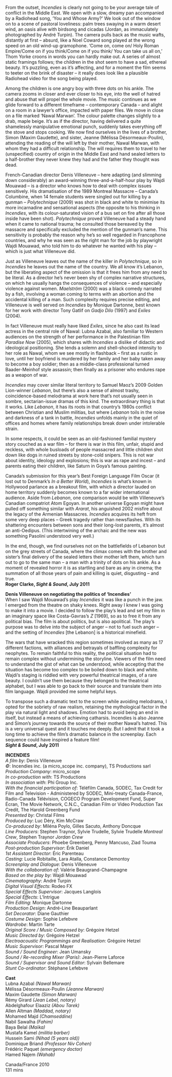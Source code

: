 
From the outset, _Incendies_ is clearly not going to be your average tale of conflict in the Middle East. We open with a slow, dreamy pan accompanied by a Radiohead song, ‘You and Whose Army?’ We look out of the window on to a scene of pastoral loveliness: palm trees swaying in a warm desert wind, an oasis alive with birdsong and cicadas (Jordan, as immaculately photographed by André Turpin). The camera pulls back as the music wafts, distantly at first – absurd, like a Noel Coward song played at the wrong speed on an old wind-up gramophone. ‘Come on, come on/ Holy Roman Empire/Come on if you think/Come on if you think/ You can take us all on,’ Thom Yorke croons in words you can hardly make out. A series of almost static framings follows; the children in the shot seem to have a sad, ethereal beauty. It’s puzzling, even as it’s affecting, and for a moment the film seems to teeter on the brink of disaster – it really does look like a plausible Radiohead video for the song being played.

Among the children is one angry boy with three dots on his ankle. The camera zooms in closer and ever closer to his eye, into the well of hatred and abuse that will propel the whole movie. The music continues as we glide forward to a different timeframe – contemporary Canada – and alight on a room in a lawyer’s office, impacted with paper files. We move in close on a file marked ‘Nawal Marwan’.  The colour palette changes slightly to a drab, maple beige. It’s as if the director, having delivered a quite shamelessly manipulative emotional punch, suddenly takes everything off the stove and stops cooking. We now find ourselves in the lives of a brother, Simon (Maxim Gaudette), and sister, Jeanne (Mélissa Désormeaux-Poulin), attending the reading of the will left by their mother, Nawal Marwan, with whom they had a difficult relationship. The will requires them to travel to her (unspecified) country of origin in the Middle East and hand sealed letters to a half-brother they never knew they had and the father they thought was dead.

French-Canadian director Denis Villeneuve – here adapting (and slimming down considerably) an award-winning three-and-a-half-hour play by Wajdi Mouawad – is a director who knows how to deal with complex issues sensitively. His dramatisation of the 1989 Montreal Massacre – Canada’s Columbine, when 14 female students were singled out for killing by a gunman – _Polytechnique_ (2009) was shot in black and white to minimise its more incarnadine and sensational aspects (the opposite to his thinking in _Incendies_, with its colour-saturated vision of a bus set on fire after all those inside have been shot). _Polytechnique_ proved Villeneuve had a steady hand when it came to national trauma; he consulted those bereaved by the massacre and specifically excluded the mention of the gunman’s name. This sensitivity is probably the reason why he’s so well regarded in Francophone countries, and why he was seen as the right man for the job by playwright Wajdi Mouawad, who told him to do whatever he wanted with his play – which is just what Villeneuve did.

Just as Villeneuve leaves out the name of the killer in _Polytechnique_, so in _Incendies_ he leaves out the name of the country. We all know it’s Lebanon, but the liberating aspect of the omission is that it frees him from any need to be literal. As a director he’s never been shy of complex narrative structures, on which he usually hangs the consequences of violence – and especially violence against women. _Maelström_ (2000) was a black comedy narrated by a fish, involving a woman coming to terms with an abortion and the accidental killing of a man. Such complexity requires precise editing, and Villeneuve is well served on _Incendies_ by Monique Dartonne, best known for her work with director Tony Gatlif on _Gadjo Dilo_ (1997) and _Exiles_ (2004).

In fact Villeneuve must really have liked _Exiles_, since he also cast its lead actress in the central role of Nawal: Lubna Azabal, also familiar to Western audiences on the strength of her performance in the Palestinian film _Paradise Now_ (2005), which shares with _Incendies_ a dislike of didactic and ideological positioning. She lends a solemn and shell-shocked intensity to her role as Nawal, whom we see mostly in flashback – first as a rustic in love, until her boyfriend is murdered by her family and her baby taken away to become a boy soldier; then as a middle-class professional turned Baader-Meinhof style assassin; then finally as a prisoner who endures rape as a weapon of war.

_Incendies_ may cover similar literal territory to Samuel Maoz’s 2009 Golden Lion-winner _Lebanon_, but there’s also a sense of almost trashy, coincidence-based melodrama at work here that’s not usually seen in sombre, sectarian-issue dramas of this kind. The extraordinary thing is that it works. Like _Lebanon_, it has its roots in that country’s 1980s conflict between Christian and Muslim militias, but where _Lebanon_ toils in the noise and darkness of a tank in battle, _Incendies_ unfolds mainly in the quiet of offices and homes where family relationships break down under intolerable strain.

In some respects, it could be seen as an old-fashioned familial mystery story couched as a war film – for there is war in this film, unfair, stupid and reckless, with whole busloads of people massacred and little children shot down like dogs in ruined streets by stone-cold snipers. This is not war about identity, ideology and explosions; this is war as rape and incest – and parents eating their children, like Saturn in Goya’s famous painting.

Canada’s submission for this year’s Best Foreign Language Film Oscar (it lost out to Denmark’s _In a Better World_), _Incendies_ is what’s known in Hollywood parlance as a breakout film, with which a director lauded on home territory suddenly becomes known to a far wider international audience. Aside from _Lebanon_, one comparison would be with Villeneuve’s Canadian compatriot Atom Egoyan.  In another universe Egoyan might have pulled off something similar with _Ararat_, his anguished 2002 misfire about the legacy of the Armenian Massacres. _Incendies_ acquires its heft from some very deep places – Greek tragedy rather than newsflashes. With its shattering encounters between sons and their long-lost parents, it’s almost an anti-Oedipus. (This intertwining of the archaic and the new was something Pasolini understood very well.)

In the end, though, we find ourselves not on the battlefields of Lebanon but on the grey streets of Canada, where the climax comes with the brother and sister’s final delivery of the sealed letters their mother left them, which turn out to go to the same man – a man with a trinity of dots on his ankle. As a moment of revealed horror it is as startling and bare as any in cinema; the summation of all those years of pain and killing is quiet, disgusting – and true.<br>
**Roger Clarke, _Sight & Sound_, July 2011**<br>

**Denis Villeneuve on negotiating the politics of ‘Incendies’**<br>
When I saw Wajdi Mouawad’s play _Incendies_ it was like a punch in the jaw.  
I emerged from the theatre on shaky knees. Right away I knew I was going to make it into a movie. I decided to follow the play’s lead and set my film in an imaginary space like Costa-Gavras’s _Z_ [1969], so as to free it from any political bias. The film is about politics, but is also apolitical. The play’s purpose was to delve into the subject of anger – not to fuel such anger – and the setting of _Incendies_ [the Lebanon] is a historical minefield.

The wars that have wracked this region sometimes involved as many as 17 different factions, with alliances and betrayals of baffling complexity for neophytes. To remain faithful to this reality, the political situation had to remain complex without undermining the storyline. Viewers of the film need to understand the gist of what can be understood, while accepting that the situation has become too complex to be boiled down to black and white. Wajdi’s staging is riddled with very powerful theatrical images, of a rare beauty. I couldn’t use them because they belonged to the theatrical alphabet, but I was able to go back to their source and translate them into film language. Wajdi provided me some helpful keys.

To transpose such a dramatic text to the screen while avoiding melodrama, I opted for the sobriety of raw realism, retaining the mythological factor in the play via natural light and shadows. Emotion had to avoid being an end in itself, but instead a means of achieving catharsis. Incendies is also Jeanne and Simon’s journey towards the source of their mother Nawal’s hatred. This is a very universal quest and it touches me deeply. But I admit that it took a long time to achieve the film’s dramatic balance in the screenplay. Each sequence could have inspired a  feature film!<br>
**_Sight & Sound_, July 2011**<br>


**INCENDIES**<br>
_A film by_: Denis Villeneuve  
_©_: Incendies inc. (a micro_scope inc. company), TS Productions sarl  
_Production Company_: micro_scope  
_In co-production with_: TS Productions  
_In association with_: Phi Group Inc.  
_With the financial participation of_: Téléfilm Canada, SODEC, Tax Credit for Film and Television - Administered by SODEC, Mini-treaty Canada-France, Radio-Canada Télévision, COGECO Program Development Fund, Super Écran, The Movie Network, C.N.C., Canadian Film or Video Production Tax Credit, The Harold Greenberg Fund  
_Presented by_: Christal Films  
_Produced by_: Luc Déry, Kim McCraw  
_Co-produced by_: Miléna Poylo, Gilles Sacuto, Anthony Doncque  
_Line Producers_: Stephen Traynor, Sylvie Trudelle, Sylvie Trudelle _Montreal Crew_, Stephen Traynor _Jordan Crew_  
_Associate Producers_: Phoebe Greenberg, Penny Mancuso, Ziad Touma  
_Post-production Supervisor_: Érik Daniel  
_1st Assistant Director_: Éric Parenteau  
_Casting_: Lucie Robitaille, Lara Atalla, Constance Demontoy  
_Screenplay and Dialogue_: Denis Villeneuve  
_With the collaboration of_: Valérie Beaugrand-Champagne  
_Based on the play by_: Wajdi Mouawad  
_Cinematography_: André Turpin  
_Digital Visual Effects_: Rodeo FX  
_Special Effects Supervisor_: Jacques Langlois  
_Special Effects_: L’Intrigue  
_Film Editing_: Monique Dartonne  
_Production Design_: André-Line Beauparlant  
_Set Decorator_: Diane Gauthier  
_Costume Design_: Sophie Lefebvre  
_Wardrobe_: Martin Tarte  
_Original Score / Music Composed by_: Grégoire Hetzel  
_Music Directed by_: Grégoire Hetzel  
_Electroacoustic Programmings and Realisation_: Grégoire Hetzel  
_Music Supervisor_: Pascal Mayer  
_Sound / Sound Engineer_: Jean Umansky  
_Sound / Re-recording Mixer (Paris)_: Jean-Pierre Laforce  
_Sound / Supervisor and Sound Editor_: Sylvain Bellemare  
_Stunt Co-ordinator_: Stéphane Lefebvre<br>

**Cast**<br>
Lubna Azabal _(Nawal Marwan)_  
Mélissa Désormeaux-Poulin _(Jeanne Marwan)_  
Maxim Gaudette _(Simon Marwan)_  
Rémy Girard _(Jean Lebel, notary)_  
Abdelghafour Elaaziz _(Abou Tarek)_  
Allen Altman _(Maddad, notary)_  
Mohamed Majd _(Chamseddine)_  
Nabil Sawalha _(Fahim)_  
Baya Belal _(Maïka)_  
Mustafa Kamel _(militia barber)_  
Hussein Sami _(Nihad (5 years old))_  
Dominique Briand _(Professor Niv Cohen)_  
Frédéric Paquet _(emergency doctor)_  
Hamed Najem _(Wahab)_<br>

Canada/France 2010<br>
131 mins<br>
<!--stackedit_data:
eyJoaXN0b3J5IjpbLTE0OTc4ODA5NjVdfQ==
-->